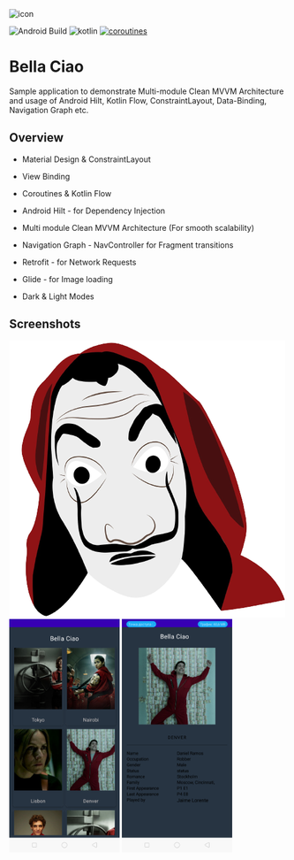 <img src="mhchars-ui/src/main/ic_launcher-playstore.png" alt="icon" width="100"/>

![Android Build](https://github.com/Ezike/Baking-App-Kotlin/workflows/Android%20Build/badge.svg) ![kotlin](https://img.shields.io/badge/Kotlin-1.4.xx-blue) [![coroutines](https://img.shields.io/badge/Kotlin-Coroutines-orange)](https://developer.android.com/kotlin/coroutines)

# Bella Ciao

Sample application to demonstrate Multi-module Clean MVVM Architecture and usage of Android Hilt,
Kotlin Flow, ConstraintLayout, Data-Binding, Navigation Graph etc.

## Overview

* Material Design & ConstraintLayout
* View Binding
* Coroutines & Kotlin Flow
* Android Hilt - for Dependency Injection
* Multi module Clean MVVM Architecture (For smooth scalability)
* Navigation Graph - NavController for Fragment transitions

* Retrofit - for Network Requests
* Glide - for Image loading
* Dark & Light Modes

## Screenshots

<img src="https://github.com/e444er/Bella/blob/master/app/src/main/res/drawable-v24/ic_man.png" /> <img src="https://github.com/e444er/Bella/blob/master/app/src/main/res/drawable/ww.png" width="200" /> <img src="https://github.com/e444er/Bella/blob/master/app/src/main/res/drawable/w.png" width="200" /> 
